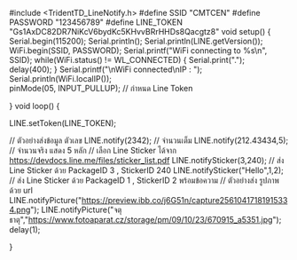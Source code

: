 #include <TridentTD_LineNotify.h>
#define SSID        "CMTCEN"
#define PASSWORD    "123456789"
#define LINE_TOKEN  "Gs1AxDC82DR7NiKcV6bydKc5KHvvBRrHHDs8Qacgtz8"
void setup() {
  Serial.begin(115200); Serial.println();
  Serial.println(LINE.getVersion());
  WiFi.begin(SSID, PASSWORD);
  Serial.printf("WiFi connecting to %s\n",  SSID);
  while(WiFi.status() != WL_CONNECTED) { Serial.print("."); delay(400); }
  Serial.printf("\nWiFi connected\nIP : ");
  Serial.println(WiFi.localIP());  
  pinMode(05, INPUT_PULLUP);
  // กำหนด Line Token
  
}
void loop() {
  
  LINE.setToken(LINE_TOKEN);

  // ตัวอย่างส่งข้อมูล ตัวเลข
  LINE.notify(2342);          // จำนวนเต็ม
  LINE.notify(212.43434,5);   // จำนวนจริง แสดง 5 หลัก
  // เลือก Line Sticker ได้จาก https://devdocs.line.me/files/sticker_list.pdf
  LINE.notifySticker(3,240);        // ส่ง Line Sticker ด้วย PackageID 3 , StickerID 240
  LINE.notifySticker("Hello",1,2);  // ส่ง Line Sticker ด้วย PackageID 1 , StickerID 2  พร้อมข้อความ
  // ตัวอย่างส่ง รูปภาพ ด้วย url
  LINE.notifyPicture("https://preview.ibb.co/j6G51n/capture25610417181915334.png");
  LINE.notifyPicture("จตุธาตุ","https://www.fotoaparat.cz/storage/pm/09/10/23/670915_a5351.jpg");
  delay(1);
  
}
